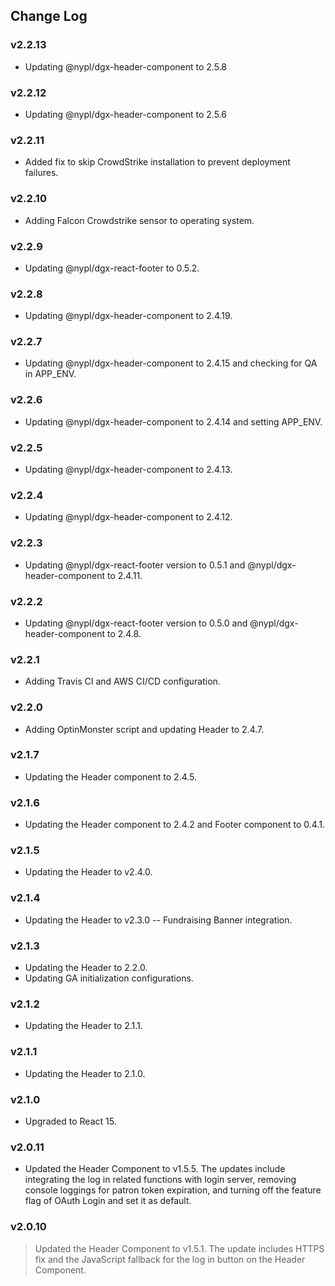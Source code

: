 ## Change Log

### v2.2.13
- Updating @nypl/dgx-header-component to 2.5.8

### v2.2.12
- Updating @nypl/dgx-header-component to 2.5.6

### v2.2.11
- Added fix to skip CrowdStrike installation to prevent deployment failures.

### v2.2.10
- Adding Falcon Crowdstrike sensor to operating system.

### v2.2.9
- Updating @nypl/dgx-react-footer to 0.5.2.


### v2.2.8
- Updating @nypl/dgx-header-component to 2.4.19.

### v2.2.7
- Updating @nypl/dgx-header-component to 2.4.15 and checking for QA in APP_ENV.

### v2.2.6
- Updating @nypl/dgx-header-component to 2.4.14 and setting APP_ENV.

### v2.2.5
- Updating @nypl/dgx-header-component to 2.4.13.

### v2.2.4
- Updating @nypl/dgx-header-component to 2.4.12.

### v2.2.3
- Updating @nypl/dgx-react-footer version to 0.5.1 and @nypl/dgx-header-component to 2.4.11.

### v2.2.2
- Updating @nypl/dgx-react-footer version to 0.5.0 and @nypl/dgx-header-component to 2.4.8.

### v2.2.1
- Adding Travis CI and AWS CI/CD configuration.

### v2.2.0
- Adding OptinMonster script and updating Header to 2.4.7.

### v2.1.7
- Updating the Header component to 2.4.5.

### v2.1.6
- Updating the Header component to 2.4.2 and Footer component to 0.4.1.

### v2.1.5
- Updating the Header to v2.4.0.

### v2.1.4
- Updating the Header to v2.3.0 -- Fundraising Banner integration.

### v2.1.3
- Updating the Header to 2.2.0.
- Updating GA initialization configurations.

### v2.1.2
- Updating the Header to 2.1.1.

### v2.1.1
- Updating the Header to 2.1.0.

### v2.1.0
- Upgraded to React 15.

### v2.0.11
- Updated the Header Component to v1.5.5. The updates include integrating the log in related functions with login server, removing console loggings for patron token expiration, and turning off the feature flag of OAuth Login and set it as default.

### v2.0.10
> Updated the Header Component to v1.5.1. The update includes HTTPS fix and the JavaScript fallback for the log in button on the Header Component.
